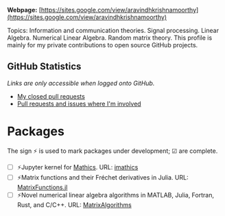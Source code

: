 **Webpage:** [https://sites.google.com/view/aravindhkrishnamoorthy](https://sites.google.com/view/aravindhkrishnamoorthy)

Topics: Information and communication theories. Signal processing. Linear Algebra. Numerical Linear Algebra. Random matrix theory. This profile is mainly for my private contributions to open source GitHub projects.

## GitHub Statistics
_Links are only accessible when logged onto GitHub._

- [My closed pull requests](https://github.com/pulls?q=is%3Apr+author%3Aaravindh-krishnamoorthy+is%3Aclosed+)
- [Pull requests and issues where I'm involved](https://github.com/pulls?q=involves%3Aaravindh-krishnamoorthy)

# Packages
The sign ⚡ is used to mark packages under development; ☑ are complete.

- [ ] ⚡Jupyter kernel for [Mathics](https://mathics.org/). URL: [imathics](https://github.com/aravindh-krishnamoorthy/imathics)
- [ ] ⚡Matrix functions and their Fréchet derivatives in Julia. URL: [MatrixFunctions.jl](https://github.com/aravindh-krishnamoorthy/MatrixFunctions.jl)
- [ ] ⚡Novel numerical linear algebra algorithms in MATLAB, Julia, Fortran, Rust, and C/C++. URL: [MatrixAlgorithms](https://github.com/aravindh-krishnamoorthy/MatrixAlgorithms)
